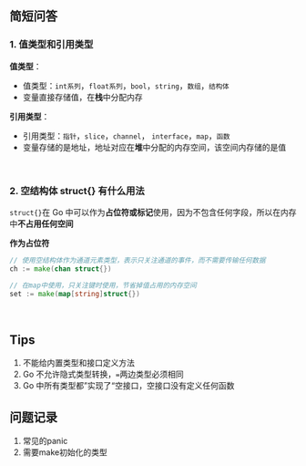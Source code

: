## 简短问答

### 1. 值类型和引用类型

**值类型**：

- 值类型：`int系列`，`float系列`，`bool`，`string`，`数组`，`结构体`
- 变量直接存储值，在**栈**中分配内存

**引用类型**：

- 引用类型：`指针`，`slice`，`channel`， `interface`，`map`，`函数`
- 变量存储的是地址，地址对应在**堆**中分配的内存空间，该空间内存储的是值

<br>

### 2. 空结构体 struct{} 有什么用法

`struct{}`在 Go 中可以作为**占位符或标记**使用，因为不包含任何字段，所以在内存中**不占用任何空间**

**作为占位符**

```go
// 使用空结构体作为通道元素类型，表示只关注通道的事件，而不需要传输任何数据
ch := make(chan struct{})

// 在map中使用，只关注键时使用，节省掉值占用的内存空间
set := make(map[string]struct{})
```

<br>

## Tips

1. 不能给内置类型和接口定义方法
2. Go 不允许隐式类型转换，`=`两边类型必须相同
3. Go 中所有类型都”实现了“空接口，空接口没有定义任何函数



## 问题记录

1. 常见的panic
2. 需要make初始化的类型



<br>

## 